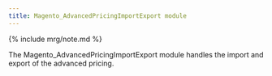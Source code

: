```yaml
---
title: Magento_AdvancedPricingImportExport module
---
```


{% include mrg/note.md %}

The Magento_AdvancedPricingImportExport module handles the import and export of the advanced pricing.
